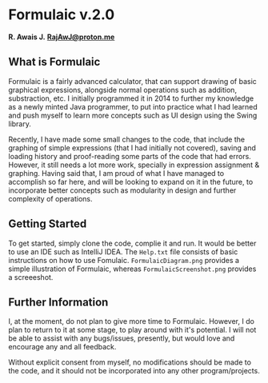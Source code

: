# Formulaic v.2.0
**R. Awais J.**
**RajAwJ@proton.me**


## What is Formulaic

Formulaic is a fairly advanced calculator, that can support drawing of basic graphical expressions, alongside normal operations such as addition, substraction, etc. I initially programmed it in 2014 to further my knowledge as a newly minted Java programmer, to put into practice what I had learned and push myself to learn more concepts such as UI design using the Swing library.

Recently, I have made some small changes to the code, that include the graphing of simple expressions (that I had initially not covered), saving and loading history and proof-reading some parts of the code that had errors. However, it still needs a lot more work, specially in expression assignment & graphing. Having said that, I am proud of what I have managed to accomplish so far here, and will be looking to expand on it in the future, to incorporate better concepts such as modularity in design and further complexity of operations.

## Getting Started

To get started, simply clone the code, complie it and run. It would be better to use an IDE such as IntelliJ IDEA. The `Help.txt` file consists of basic instructions on how to use Fomulaic. `FormulaicDiagram.png` provides a simple illustration of Formulaic, whereas `FormulaicScreenshot.png` provides a screeeshot.

## Further Information

I, at the moment, do not plan to give more time to Formulaic. However, I do plan to return to it at some stage, to play around with it's potential. I will not be able to assist with any bugs/issues, presently, but would love and encourage any and all feedback.

Without explicit consent from myself, no modifications should be made to the code, and it should not be incorporated into any other program/projects.
